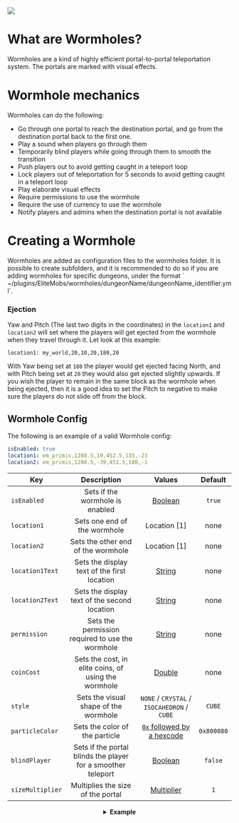 [![](https://i.imgur.com/LPnSUkK.jpg)](https://magmaguy.com/webapp/webapp.html)

# What are Wormholes?

Wormholes are a kind of highly efficient portal-to-portal teleportation system. The portals are marked with visual effects.

# Wormhole mechanics

Wormholes can do the following:

*   Go through one portal to reach the destination portal, and go from the destination portal back to the first one.
*   Play a sound when players go through them
*   Temporarily blind players while going through them to smooth the transition
*   Push players out to avoid getting caught in a teleport loop
*   Lock players out of teleportation for 5 seconds to avoid getting caught in a teleport loop
*   Play elaborate visual effects
*   Require permissions to use the wormhole
*   Require the use of currency to use the wormhole
*   Notify players and admins when the destination portal is not available

# Creating a Wormhole

Wormholes are added as configuration files to the wormholes folder. It is possible to create subfolders, and it is recommended to do so if you are adding wormholes for specific dungeons, under the format \` ~/plugins/EliteMobs/wormholes/dungeonName/dungeonName\_identifier.yml\`.

### Ejection

Yaw and Pitch (The last two digits in the coordinates) in the `location1` and `location2` will set where the players will get ejected from the wormhole when they travel through it. Let look at this example:

`location1: my_world,20,10,20,180,20`

With Yaw being set at `180` the player would get ejected facing North, and with Pitch being set at `20` they would also get ejected slightly upwards. If you wish the player to remain in the same block as the wormhole when being ejected, then it is a good idea to set the Pitch to negative to make sure the players do not slide off from the block.

## Wormhole Config
The following is an example of a valid Wormhole config:

```yaml
isEnabled: true
location1: em_primis,1288.5,19,452.5,135,-23
location2: em_primis,1288.5,-39,451.5,180,-1
```

| Key | Description |                                        Values                                         | Default |
|-|:-:|:-------------------------------------------------------------------------------------:|:-:|
| `isEnabled` | Sets if the wormhole is enabled |                                   [Boolean](#boolean)                                    | `true` |
| `location1` | Sets one end of the wormhole |                                     Location [1]                                      | none |
| `location2` | Sets the other end of the wormhole |                                     Location [1]                                      | none |
| `location1Text` | Sets the display text of the first location |                                   [String](#string)                                   | none |
| `location2Text` | Sets the display text of the second location |                                   [String](#string)                                   | none |
| `permission` | Sets the permission required to use the wormhole |                                   [String](#string)                                   | none |
| `coinCost` | Sets the cost, in elite coins, of using the wormhole |                                   [Double](#double)                                   | none |
| `style` | Sets the visual shape of the wormhole |                      `NONE` / `CRYSTAL` / `ISOCAHEDRON` / `CUBE`                      | `CUBE` |
| `particleColor` | Sets the color of the particle | [`0x` followed by a hexcode](https://www.w3schools.com/colors/colors_hexadecimal.asp) | `0x800080` |
| `blindPlayer` | Sets if the portal blinds the player for a smoother teleport |                                  [Boolean](#boolean)                                  | `false` |
| `sizeMultiplier` | Multiplies the size of the portal |                               [Multiplier](#multiplier)                               | `1` |

<details>

<summary align="center"><b>Example</b></summary>

<div align="left">

In this example we will make a simple wormhole that takes us from one world into another. Do not forget that wormholes can also just teleport players to a different location in the same world.

```yml
isEnabled: true #We enable the worm by setting this value to true
location1: my_world,1.5,11.0,1.5,108.0,5.0 #this is where the wormhole will appear in my_world
location2: my_other_world,766.5,29.0,517.5,-136.0,5.0 #this is where the wormhole will appear in my_other_world
location1Text: "&aGo to My World"
location2Text: "&aGo to My Other World"
blindPlayer: true
sizeMultiplier: 1.0
style: CRYSTAL
particleColor: 0000000
permission: elitequest.oasis_main_quest_18.yml
```

</div>

</details>
